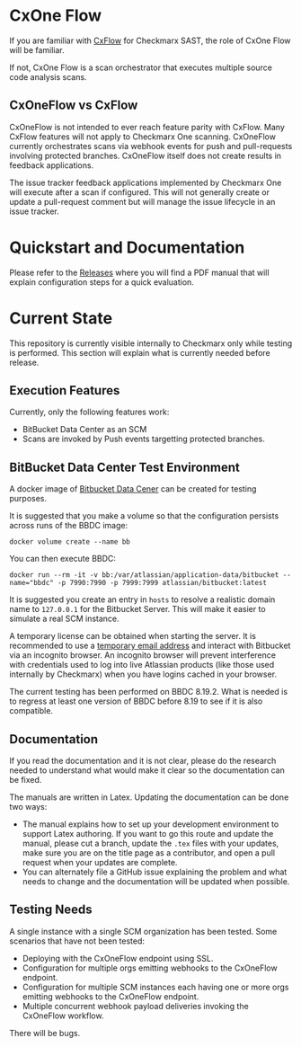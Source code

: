 # CxOne Flow

If you are familiar with [CxFlow](https://github.com/checkmarx-ltd/cx-flow) for Checkmarx SAST, the role of CxOne Flow will be familiar.  

If not, CxOne Flow is a scan orchestrator that executes multiple source code analysis scans.  

## CxOneFlow vs CxFlow

CxOneFlow is not intended to ever reach feature parity with CxFlow.  Many CxFlow features will not apply to Checkmarx One scanning.  CxOneFlow currently orchestrates scans via webhook events for push and pull-requests involving protected branches.  CxOneFlow
itself does not create results in feedback applications.

The issue tracker feedback applications implemented by Checkmarx One will execute after
a scan if configured.  This will not generally create or update a pull-request comment
but will manage the issue lifecycle in an issue tracker.


# Quickstart and Documentation

Please refer to the [Releases](https://github.com/checkmarx-ts/cxone-flow/releases) where you will find a PDF manual that will explain configuration steps for a quick evaluation.


# Current State

This repository is currently visible internally to Checkmarx only while testing is performed. This section will explain what is currently needed
before release.

## Execution Features

Currently, only the following features work:

* BitBucket Data Center as an SCM
* Scans are invoked by Push events targetting protected branches.



## BitBucket Data Center Test Environment

A docker image of [Bitbucket Data Cener](https://hub.docker.com/r/atlassian/bitbucket) can be created for testing purposes.

It is suggested that you make a volume so that the configuration persists across runs of the BBDC image:

`docker volume create --name bb`

You can then execute BBDC:

`docker run --rm -it -v bb:/var/atlassian/application-data/bitbucket --name="bbdc" -p 7990:7990 -p 7999:7999 atlassian/bitbucket:latest`

It is suggested you create an entry in `hosts` to resolve a realistic domain name to `127.0.0.1` for the Bitbucket Server.  This
will make it easier to simulate a real SCM instance.

A temporary license can be obtained when starting the server.  It is recommended to use a [temporary email address](https://temp-mail.org/en/) and
interact with Bitbucket via an incognito browser.  An incognito browser will prevent interference with credentials used to log into live Atlassian
products (like those used internally by Checkmarx) when you have logins cached in your browser.

The current testing has been performed on BBDC 8.19.2.  What is needed is to regress at least one version of BBDC before 8.19 to see if it is also
compatible.

## Documentation

If you read the documentation and it is not clear, please do the research needed to understand what would make it clear so the documentation can be fixed.

The manuals are written in Latex.  Updating the documentation can be done two ways:

* The manual explains how to set up your development environment to support Latex authoring.  If you want to go this route and update the manual, please cut a branch, update
the `.tex` files with your updates, make sure you are on the title page as a contributor, and open a pull request when your updates are complete.
* You can alternately file a GitHub issue explaining the problem and what needs to change and the documentation will be updated when possible.


## Testing Needs

A single instance with a single SCM organization has been tested.  Some scenarios that have not been tested:

* Deploying with the CxOneFlow endpoint using SSL.
* Configuration for multiple orgs emitting webhooks to the CxOneFlow endpoint.
* Configuration for multiple SCM instances each having one or more orgs emitting webhooks to the CxOneFlow endpoint.
* Multiple concurrent webhook payload deliveries invoking the CxOneFlow workflow.

There will be bugs.

